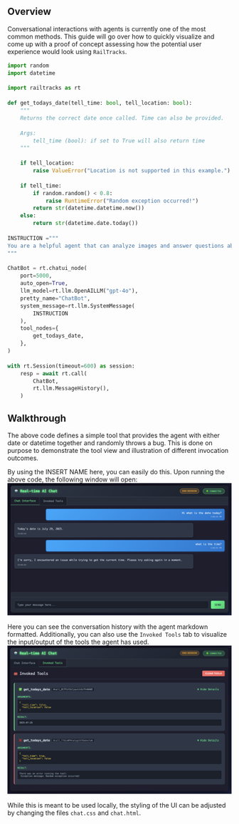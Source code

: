 ## Overview
Conversational interactions with agents is currently one of the most common methods. This guide will go over how to quickly visualize and come up with a proof of concept assessing how the potential user experience would look using `RailTracks`.

```python
import random
import datetime

import railtracks as rt

def get_todays_date(tell_time: bool, tell_location: bool):
    """
    Returns the correct date once called. Time can also be provided.

    Args:
        tell_time (bool): if set to True will also return time
    """

    if tell_location:
        raise ValueError("Location is not supported in this example.")

    if tell_time:
        if random.random() < 0.8:
            raise RuntimeError("Random exception occurred!")
        return str(datetime.datetime.now())
    else:
        return str(datetime.date.today())

INSTRUCTION ="""
You are a helpful agent that can analyze images and answer questions about them.
"""

ChatBot = rt.chatui_node(
    port=5000,
    auto_open=True,
    llm_model=rt.llm.OpenAILLM("gpt-4o"),
    pretty_name="ChatBot",
    system_message=rt.llm.SystemMessage(
        INSTRUCTION
    ),
    tool_nodes={
        get_todays_date,
    },
)

with rt.Session(timeout=600) as session:
    resp = await rt.call(
        ChatBot,
        rt.llm.MessageHistory(),
    )
```

## Walkthrough
The above code defines a simple tool that provides the agent with either date or datetime together and randomly throws a bug. This is done on purpose to demonstrate the tool view and illustration of different invocation outcomes.

By using the INSERT NAME here, you can easily do this. Upon running the above code, the following window will open:
![ChatBot History](./images/conversation.png)

Here you can see the conversation history with the agent markdown formatted. Additionally, you can also use the `Invoked Tools` tab to visualize the input/output of the tools the agent has used.
![ChatBot Tools](./images/tools.png)


While this is meant to be used locally, the styling of the UI can be adjusted by changing the files `chat.css` and `chat.html`.